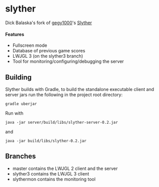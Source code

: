 # slyther

Dick Balaska's fork of [gegy1000](https://github.com/gegy1000)'s [Slyther](https://github.com/gegy1000/Slyther)
#### Features
* Fullscreen mode
* Database of previous game scores
* LWJGL 3 (on the slyther3 branch)
* Tool for monitoring/configuring/debugging the server


## Building

Slyther builds with Gradle, to build the standalone executable client and server jars run the following in the project root directory:

    gradle uberjar

Run with

	java -jar server/build/libs/slyther-server-0.2.jar

and

	java -jar build/libs/slyther-0.2.jar

## Branches
* master contains the LWJGL 2 client and the server
* slyther3 contains the LWJGL 3 client
* slythermon contains the monitoring tool
